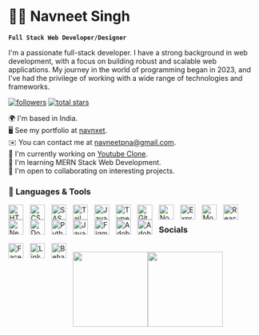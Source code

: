# 🏄‍♂️ Navneet Singh

**`Full Stack Web Developer/Designer`**

I'm a passionate full-stack developer. I have a strong background in web development, with a focus on building robust and scalable web applications.
My journey in the world of programming began in 2023, and I've had the privilege of working with a wide range of technologies and frameworks. 

   <p align="left">
      <a href="https://github.com/navnxet?tab=followers">
         <img alt="followers" title="Follow me on Github" src="https://custom-icon-badges.demolab.com/github/followers/navnxet?color=236ad3&labelColor=1155ba&style=for-the-badge&logo=person-add&label=Followers&logoColor=white"/></a>
      <a href="https://github.com/navnxet?tab=repositories&sort=stargazers">
         <img alt="total stars" title="Total stars on GitHub" src="https://custom-icon-badges.demolab.com/github/stars/navnxet?color=55960c&style=for-the-badge&labelColor=488207&logo=star"/></a>
   </p>

🌍 I'm based in India.<br/>
🖥️ See my portfolio at [navnxet](http://navnxet.vercel.app).<br/>
✉️ You can contact me at [navneetpna@gmail.com](mailto:navneetpna@gmail.com).<br/>
🚀 I'm currently working on [Youtube Clone](http://navtube.vercel.app).<br/>
🧠 I'm learning MERN Stack Web Development.<br/>
🤝 I'm open to collaborating on interesting projects.

### 🌟 Languages & Tools

<img title="HTML" align="left" alt="HTML" width="30px" style="padding-right:10px;" src="https://cdn.jsdelivr.net/gh/devicons/devicon/icons/html5/html5-plain.svg" />
<img title="CSS" align="left" alt="CSS" width="30px" style="padding-right:10px;" src="https://cdn.jsdelivr.net/gh/devicons/devicon/icons/css3/css3-plain.svg" />
<img title="SASS" align="left" alt="SASS" width="30px" style="padding-right:10px;" src="https://cdn.jsdelivr.net/gh/devicons/devicon/icons/sass/sass-original.svg" />
<img title="Tailwind CSS" align="left" alt="Tailwind CSS" width="30px" style="padding-right:10px;" src="https://cdn.jsdelivr.net/gh/devicons/devicon/icons/tailwindcss/tailwindcss-plain.svg" />
<img title="JavaScript" align="left" alt="JavaScript" width="30px" style="padding-right:10px;" src="https://cdn.jsdelivr.net/gh/devicons/devicon/icons/javascript/javascript-plain.svg" />
<img title="TypeScript" align="left" alt="TypeScript" width="30px" style="padding-right:10px;" src="https://cdn.jsdelivr.net/gh/devicons/devicon/icons/typescript/typescript-plain.svg" />
<img title="Git" align="left" alt="Git" width="30px" style="padding-right:10px;" src="https://cdn.jsdelivr.net/gh/devicons/devicon/icons/git/git-original.svg" />
<img title="Node JS" align="left" alt="Node JS" width="30px" style="padding-right:10px;" src="https://cdn.jsdelivr.net/gh/devicons/devicon/icons/nodejs/nodejs-original.svg" />
<img title="Express JS" align="left" alt="Express JS" width="30px" style="padding-right:10px;" src="https://cdn.jsdelivr.net/gh/devicons/devicon/icons/express/express-original.svg" />
<img title="Mongo DB" align="left" alt="Mongo DB" width="30px" style="padding-right:10px;" src="https://cdn.jsdelivr.net/gh/devicons/devicon/icons/mongodb/mongodb-original.svg" />
<img title="React JS" align="left" alt="React JS" width="30px" style="padding-right:10px;" src="https://cdn.jsdelivr.net/gh/devicons/devicon/icons/react/react-original.svg" />
<img title="Next JS" align="left" alt="Next JS" width="30px" style="padding-right:10px;" src="https://cdn.jsdelivr.net/gh/devicons/devicon/icons/nextjs/nextjs-original.svg" />
<img title="Docker" align="left" alt="Docker" width="30px" style="padding-right:10px;" src="https://cdn.jsdelivr.net/gh/devicons/devicon/icons/docker/docker-plain.svg" />
<img title="Python" align="left" alt="Python" width="30px" style="padding-right:10px;" src="https://cdn.jsdelivr.net/gh/devicons/devicon/icons/python/python-original.svg" />
<img title="Java" align="left" alt="Java" width="30px" style="padding-right:10px;" src="https://cdn.jsdelivr.net/gh/devicons/devicon/icons/java/java-original.svg"/>
<img title="Figma" align="left" alt="Figma" width="30px" style="padding-right:10px;" src="https://cdn.jsdelivr.net/gh/devicons/devicon/icons/figma/figma-original.svg"/>
<img title="Adobe Photoshop" align="left" alt="Adobe Photoshop" width="30px" style="padding-right:10px;" src="https://cdn.jsdelivr.net/gh/devicons/devicon/icons/photoshop/photoshop-plain.svg"/>
<img title="Adobe Illustrator" align="left" alt="Adobe Illustrator" width="30px" style="padding-right:10px;" src="https://cdn.jsdelivr.net/gh/devicons/devicon/icons/illustrator/illustrator-plain.svg"/>
<br />
                   
### Socials

<img title="Facebook" align="left" alt="Facebook" width="30px" style="padding-right:10px;" src="https://cdn.jsdelivr.net/gh/devicons/devicon/icons/facebook/facebook-original.svg" />
<img title="LinkedIn" align="left" alt="LinkedIn" width="30px" style="padding-right:10px;" src="https://cdn.jsdelivr.net/gh/devicons/devicon/icons/linkedin/linkedin-original.svg"/>
<img title="Behance" align="left" alt="Behance" width="30px" style="padding-right:10px;" src="https://cdn.jsdelivr.net/gh/devicons/devicon/icons/behance/behance-original.svg" />
<br/>
                    
<div style="display: flex; align-items:center; gap:4;">
  <a href="https://www.buymeacoffee.com/navnxet"><img src="https://cdn.buymeacoffee.com/buttons/v2/default-yellow.png" width="150"/></a>
<a href="https://www.ko-fi.com/navnxet"><img src="https://storage.ko-fi.com/cdn/kofi2.png?v=3" width="150"/></a></div>

